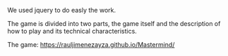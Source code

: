 
We used jquery to do easly the work.

The game is divided into two parts, the game itself and the description of how to play and its technical characteristics.

The game: https://rauljimenezayza.github.io/Mastermind/
